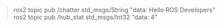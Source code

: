 > ros2 topic pub /chatter std_msgs/String "data: Hello ROS Developers"
>ros2 topic pub /hub_stat std_msgs/Int32 "data: 4"